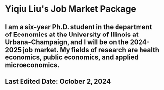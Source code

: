 # Yiqiu Liu's Job Market Package

## I am a six-year Ph.D. student in the department of Economics at the University of Illinois at Urbana-Champaign, and I will be on the 2024-2025 job market. My fields of research are health economics, public economics, and applied microeconomics.

## Last Edited Date: October 2, 2024
